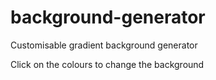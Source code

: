# background-generator

Customisable gradient background generator 

Click on the colours to change the background
